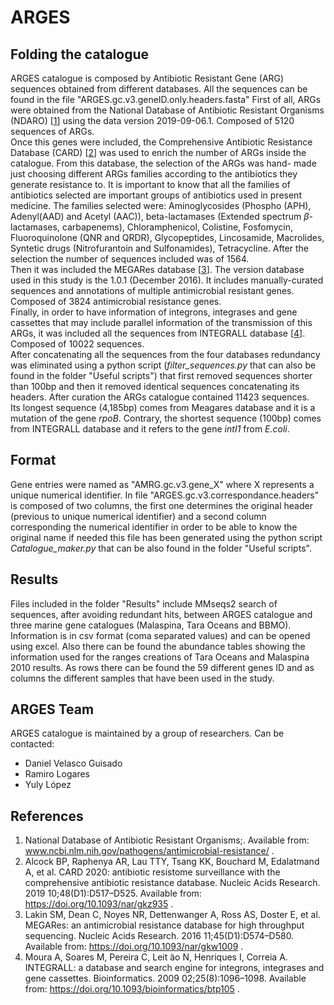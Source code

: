 # ARGES
## Folding the catalogue<br/>
ARGES catalogue is composed by Antibiotic Resistant Gene (ARG) sequences obtained from different 
databases. All the sequences can be found in the file "ARGES.gc.v3.geneID.only.headers.fasta"
First of all, ARGs were obtained from the National Database of 
Antibiotic Resistant Organisms (NDARO) \[[1](#NDARO)\] using the data version 2019-09-06.1. Composed of 5120 sequences of ARGs.<br/>
Once this genes were included, the Comprehensive Antibiotic Resistance 
Database (CARD) \[[2](#CARD)\] was used to enrich the number of ARGs inside 
the catalogue. From this database, the selection of the ARGs was hand-
made just choosing different ARGs families according to the antibiotics they 
generate resistance to. It is important to know that all the families of 
antibiotics selected are important groups of antibiotics used in present 
medicine. The families selected were: Aminoglycosides (Phospho (APH), 
Adenyl(AAD) and Acetyl (AAC)), beta-lactamases (Extended spectrum 
$\beta$-lactamases, carbapenems), Chloramphenicol, Colistine, Fosfomycin,
Fluoroquinolone (QNR and QRDR), Glycopeptides, Lincosamide, Macrolides, 
Syntetic drugs (Nitrofurantoin and Sulfonamides), Tetracycline. After the 
selection the number of sequences included was of 1564.<br/>
Then it was included the MEGARes database \[[3](#MEGARes)\]. The version 
database used in this study is the 1.0.1 (December 2016). It includes 
manually-curated sequences and annotations of multiple antimicrobial 
resistant genes. Composed of 3824 antimicrobial resistance genes.<br/>
Finally, in order to have information of integrons, integrases and gene 
cassettes that may include parallel information of the transmission of this 
ARGs, it was included all the sequences from INTEGRALL database 
\[[4](#INTEGRALL)\]. Composed of 10022 sequences.<br/>
After concatenating all the sequences from the four databases redundancy 
was eliminated using a python script (*filter_sequences.py* that can also be found in the folder "Useful scripts") that first removed sequences shorter than 100bp and then it removed identical sequences concatenating its headers. After curation the 
ARGs catalogue contained 11423 sequences.<br/>
Its longest sequence (4,185bp) comes from Meagares database and it is a mutation of the gene *rpoB*. Contrary, the shortest sequence (100bp) comes from INTEGRALL database and it refers to the gene *intI1* from *E.coli*.
## Format<br/>
Gene entries were named as "AMRG.gc.v3.gene_X" where X represents a unique numerical identifier. In file "ARGES.gc.v3.correspondance.headers" is composed of two columns, the first one determines the original header (previous to unique numerical identifier) and a second column corresponding the numerical identifier in order to be able to know the original name if needed this file has been generated using the python script *Catalogue_maker.py* that can be also found in the folder "Useful scripts".
## Results<br/>
Files included in the folder "Results" include MMseqs2 search of sequences, after avoiding redundant hits, between ARGES catalogue and three marine gene catalogues (Malaspina, Tara Oceans and BBMO). Information is in csv format (coma separated values) and can be opened using excel. Also there can be found the abundance tables showing the information used for the ranges creations of Tara Oceans and Malaspina 2010 results. As rows there can be found the 59 different genes ID and as columns the different samples that have been used in the study.
## ARGES Team<br/>
ARGES catalogue is maintained by a group of researchers. Can be contacted:
- Daniel Velasco Guisado
- Ramiro Logares
- Yuly López
## References<br/>
1. <a name="NDARO"></a>National Database of Antibiotic Resistant Organisms;.  Available from:
www.ncbi.nlm.nih.gov/pathogens/antimicrobial-resistance/
.
2. <a name="CARD"></a>Alcock BP, Raphenya AR, Lau TTY, Tsang KK, Bouchard M,
Edalatmand A, et al.  CARD 2020: antibiotic resistome surveillance with
the comprehensive antibiotic resistance database.  Nucleic Acids
Research. 2019 10;48(D1):D517–D525.  Available from:
https://doi.org/10.1093/nar/gkz935
.
3. <a name="MEGARes"></a>Lakin SM, Dean C, Noyes NR, Dettenwanger A, Ross AS, Doster E,
et al.  MEGARes: an antimicrobial resistance database for high
throughput sequencing.  Nucleic Acids Research. 2016
11;45(D1):D574–D580.  Available from:
https://doi.org/10.1093/nar/gkw1009
.
4. <a name="INTEGRALL"></a>Moura A, Soares M, Pereira C, Leit ̃ao N, Henriques I, Correia A.
INTEGRALL: a database and search engine for integrons, integrases and
gene cassettes.  Bioinformatics. 2009 02;25(8):1096–1098.  Available
from:
https://doi.org/10.1093/bioinformatics/btp105
.
